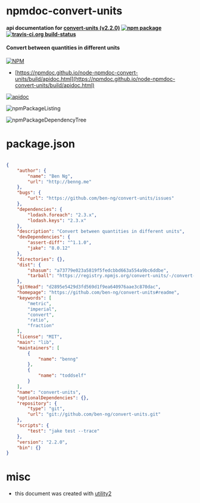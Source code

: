 # npmdoc-convert-units

#### api documentation for  [convert-units (v2.2.0)](https://github.com/ben-ng/convert-units#readme)  [![npm package](https://img.shields.io/npm/v/npmdoc-convert-units.svg?style=flat-square)](https://www.npmjs.org/package/npmdoc-convert-units) [![travis-ci.org build-status](https://api.travis-ci.org/npmdoc/node-npmdoc-convert-units.svg)](https://travis-ci.org/npmdoc/node-npmdoc-convert-units)

#### Convert between quantities in different units

[![NPM](https://nodei.co/npm/convert-units.png?downloads=true&downloadRank=true&stars=true)](https://www.npmjs.com/package/convert-units)

- [https://npmdoc.github.io/node-npmdoc-convert-units/build/apidoc.html](https://npmdoc.github.io/node-npmdoc-convert-units/build/apidoc.html)

[![apidoc](https://npmdoc.github.io/node-npmdoc-convert-units/build/screenCapture.buildCi.browser.%252Ftmp%252Fbuild%252Fapidoc.html.png)](https://npmdoc.github.io/node-npmdoc-convert-units/build/apidoc.html)

![npmPackageListing](https://npmdoc.github.io/node-npmdoc-convert-units/build/screenCapture.npmPackageListing.svg)

![npmPackageDependencyTree](https://npmdoc.github.io/node-npmdoc-convert-units/build/screenCapture.npmPackageDependencyTree.svg)



# package.json

```json

{
    "author": {
        "name": "Ben Ng",
        "url": "http://benng.me"
    },
    "bugs": {
        "url": "https://github.com/ben-ng/convert-units/issues"
    },
    "dependencies": {
        "lodash.foreach": "2.3.x",
        "lodash.keys": "2.3.x"
    },
    "description": "Convert between quantities in different units",
    "devDependencies": {
        "assert-diff": "^1.1.0",
        "jake": "8.0.12"
    },
    "directories": {},
    "dist": {
        "shasum": "a73779e023a5819f5fedcbbd663a554a9bc6ddbe",
        "tarball": "https://registry.npmjs.org/convert-units/-/convert-units-2.2.0.tgz"
    },
    "gitHead": "d2895e5429d3fd569d1f9ea640976aae3c870dac",
    "homepage": "https://github.com/ben-ng/convert-units#readme",
    "keywords": [
        "metric",
        "imperial",
        "convert",
        "ratio",
        "fraction"
    ],
    "license": "MIT",
    "main": "lib",
    "maintainers": [
        {
            "name": "benng"
        },
        {
            "name": "toddself"
        }
    ],
    "name": "convert-units",
    "optionalDependencies": {},
    "repository": {
        "type": "git",
        "url": "git://github.com/ben-ng/convert-units.git"
    },
    "scripts": {
        "test": "jake test --trace"
    },
    "version": "2.2.0",
    "bin": {}
}
```



# misc
- this document was created with [utility2](https://github.com/kaizhu256/node-utility2)
